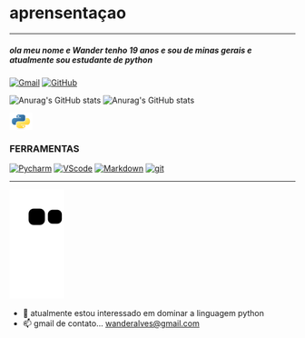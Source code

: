 # aprensentaçao
---
##### ola meu nome e **Wander** tenho 19 anos e sou de minas gerais e atualmente sou estudante de python

[![Gmail](https://img.shields.io/badge/Gmail-D14836?style=for-the-badge&logo=gmail&logoColor=white)](wanderalves969@gmail.com)
[![GitHub](https://img.shields.io/badge/GitHub-100000?style=for-the-badge&logo=github&logoColor=white)](https://github.com/01-W4nd3r)

![Anurag's GitHub stats](https://github-readme-stats.vercel.app/api?username=01-W4nd3r&show_icons=true&theme=tokyonight)
![Anurag's GitHub stats](https://github-readme-stats.vercel.app/api/top-langs/?username=01-W4nd3r&layout=compact&theme=tokyonight)

  <img align="center" alt="Rafa-Python" 
height="30" width="40" 
src="https://raw.githubusercontent.com/devicons/devicon/master/icons/python/python-original.svg">

### FERRAMENTAS

[![Pycharm](https://img.shields.io/badge/PyCharm-000000.svg?&style=for-the-badge&logo=PyCharm&logoColor=white)](https://github.com/01-W4nd3r)
[![VScode](https://img.shields.io/badge/Visual_Studio_Code-0078D4?style=for-the-badge&logo=visual%20studio%20code&logoColor=white)](https://github.com/01-W4nd3r)
[![Markdown](https://img.shields.io/badge/Markdown-000000?style=for-the-badge&logo=markdown&logoColor=white)](https://github.com/01-W4nd3r)
[![git](https://img.shields.io/badge/GIT-E44C30?style=for-the-badge&logo=git&logoColor=white)](https://github.com/01-W4nd3r)

---
![Animação de cobra](https://github.com/rafaballerini/rafaballerini/blob/output/github-contribution-grid-snake.svg)


- 👀 atualmente estou interessado em dominar a linguagem python
- 📫 gmail de contato... wanderalves@gmail.com

<!---
01-W4nd3r/01-W4nd3r is a ✨ special ✨ repository because its `README.md` (this file) appears on your GitHub profile.
You can click the Preview link to take a look at your changes.
--->
